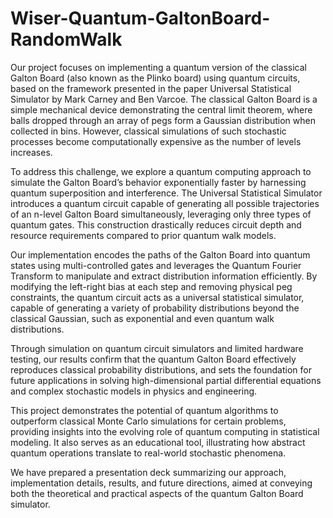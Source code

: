 # Wiser-Quantum-GaltonBoard-RandomWalk

Our project focuses on implementing a quantum version of the classical Galton Board (also known as the Plinko board) using quantum circuits, based on the framework presented in the paper Universal Statistical Simulator by Mark Carney and Ben Varcoe. The classical Galton Board is a simple mechanical device demonstrating the central limit theorem, where balls dropped through an array of pegs form a Gaussian distribution when collected in bins. However, classical simulations of such stochastic processes become computationally expensive as the number of levels increases.

To address this challenge, we explore a quantum computing approach to simulate the Galton Board’s behavior exponentially faster by harnessing quantum superposition and interference. The Universal Statistical Simulator introduces a quantum circuit capable of generating all possible trajectories of an n-level Galton Board simultaneously, leveraging only three types of quantum gates. This construction drastically reduces circuit depth and resource requirements compared to prior quantum walk models.

Our implementation encodes the paths of the Galton Board into quantum states using multi-controlled gates and leverages the Quantum Fourier Transform to manipulate and extract distribution information efficiently. By modifying the left-right bias at each step and removing physical peg constraints, the quantum circuit acts as a universal statistical simulator, capable of generating a variety of probability distributions beyond the classical Gaussian, such as exponential and even quantum walk distributions.

Through simulation on quantum circuit simulators and limited hardware testing, our results confirm that the quantum Galton Board effectively reproduces classical probability distributions, and sets the foundation for future applications in solving high-dimensional partial differential equations and complex stochastic models in physics and engineering.

This project demonstrates the potential of quantum algorithms to outperform classical Monte Carlo simulations for certain problems, providing insights into the evolving role of quantum computing in statistical modeling. It also serves as an educational tool, illustrating how abstract quantum operations translate to real-world stochastic phenomena.

We have prepared a presentation deck summarizing our approach, implementation details, results, and future directions, aimed at conveying both the theoretical and practical aspects of the quantum Galton Board simulator.
